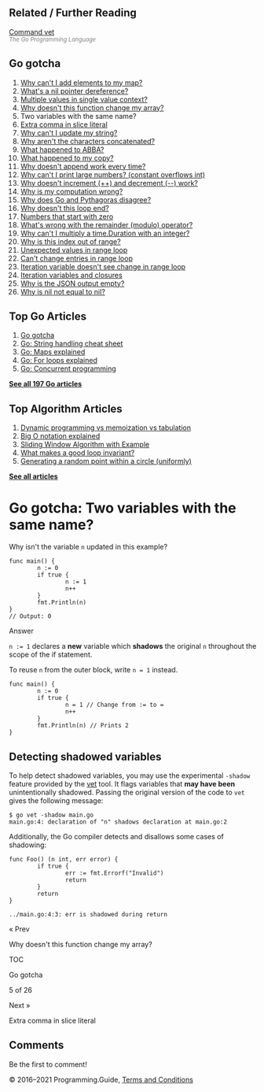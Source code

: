 <span class="underline"></span>

<span class="underline"></span>

Related / Further Reading
-------------------------

[Command vet](https://golang.org/cmd/vet/)  
<span style="color: grey; font-style: italic; font-size: smaller">The Go Programming Language</span>

Go gotcha
---------

1.  [Why can't I add elements to my map?](gotcha-assignment-entry-nil-map.html)
2.  [What's a nil pointer dereference?](gotcha-nil-pointer-dereference.html)
3.  [Multiple values in single value context?](gotcha-multiple-value-sinlge-value-context.html)
4.  [Why doesn't this function change my array?](gotcha-function-doesnt-change-array.html)
5.  Two variables with the same name?
6.  [Extra comma in slice literal](gotcha-missing-comma-slice-array-map-literal.html)
7.  [Why can't I update my string?](gotcha-strings-are-immutable.html)
8.  [Why aren't the characters concatenated?](gotcha-concatenate-rune-string.html)
9.  [What happened to ABBA?](gotcha-trim-string.html)
10. [What happened to my copy?](gotcha-copy-missing.html)
11. [Why doesn't append work every time?](gotcha-append.html)
12. [Why can't I print large numbers? (constant overflows int)](gotcha-constant-overflows-int.html)
13. [Why doesn't increment (++) and decrement (--) work?](gotcha-increment-decrement-statement.html)
14. [Why is my computation wrong?](gotcha-operator-precedence.html)
15. [Why does Go and Pythagoras disagree?](gotcha-bitwise-operators.html)
16. [Why doesn't this loop end?](gotcha-integer-overflow-wrap-around.html)
17. [Numbers that start with zero](gotcha-octal-decimal-hexadecimal-literal.html)
18. [What's wrong with the remainder (modulo) operator?](gotcha-remainder-modulo-operator.html)
19. [Why can't I multiply a time.Duration with an integer?](gotcha-multiply-duration-integer.html)
20. [Why is this index out of range?](gotcha-index-out-of-range.html)
21. [Unexpected values in range loop](gotcha-unexpected-values-range.html)
22. [Can't change entries in range loop](gotcha-change-value-range.html)
23. [Iteration variable doesn't see change in range loop](gotcha-range-copy-array.html)
24. [Iteration variables and closures](gotcha-data-race-closure.html)
25. [Why is the JSON output empty?](gotcha-json-marshal-empty.html)
26. [Why is nil not equal to nil?](gotcha-why-nil-error-not-equal-nil.html)

<span class="underline"></span>

Top Go Articles
---------------

1.  [Go gotcha](go-gotcha.html)
2.  [Go: String handling cheat sheet](string-functions-reference-cheat-sheet.html)
3.  [Go: Maps explained](maps-explained.html)
4.  [Go: For loops explained](for-loop.html)
5.  [Go: Concurrent programming](go-concurrency-tutorial.html)

[**See all 197 Go articles**](index.html)

Top Algorithm Articles
----------------------

1.  [Dynamic programming vs memoization vs tabulation](../dynamic-programming-vs-memoization-vs-tabulation.html)
2.  [Big O notation explained](../big-o-notation-explained.html)
3.  [Sliding Window Algorithm with Example](../sliding-window-example.html)
4.  [What makes a good loop invariant?](../what-makes-a-good-loop-invariant.html)
5.  [Generating a random point within a circle (uniformly)](../random-point-within-circle.html)

[**See all articles**](../index.html)

Go gotcha: Two variables with the same name?
============================================

Why isn't the variable `n` updated in this example?

    func main() {
            n := 0
            if true {
                    n := 1
                    n++
            }
            fmt.Println(n)
    }
    // Output: 0

Answer

`n := 1` declares a **new** variable which **shadows** the original `n` throughout the scope of the if statement.

To reuse `n` from the outer block, write `n = 1` instead.

    func main() {
            n := 0
            if true {
                    n = 1 // Change from := to =
                    n++
            }
            fmt.Println(n) // Prints 2
    }

Detecting shadowed variables
----------------------------

To help detect shadowed variables, you may use the experimental `-shadow` feature provided by the [vet](https://golang.org/cmd/vet/) tool. It flags variables that **may have been** unintentionally shadowed. Passing the original version of the code to `vet` gives the following message:

    $ go vet -shadow main.go
    main.go:4: declaration of "n" shadows declaration at main.go:2

Additionally, the Go compiler detects and disallows some cases of shadowing:

    func Foo() (n int, err error) {
            if true {
                    err := fmt.Errorf("Invalid")
                    return
            }
            return
    }

    ../main.go:4:3: err is shadowed during return

<a href="gotcha-function-doesnt-change-array.html" class="prev"></a>

« Prev

Why doesn't this function change my array?

[](go-gotcha.html#toc)

TOC

Go gotcha

5 of 26

<a href="gotcha-missing-comma-slice-array-map-literal.html" class="next"></a>

Next »

Extra comma in slice literal

Comments
--------

Be the first to comment!

© 2016–2021 Programming.Guide, [Terms and Conditions](../terms-and-conditions.html)
